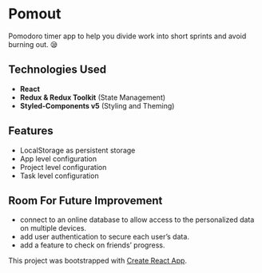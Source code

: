 # Pomout

Pomodoro timer app to help you divide work into short sprints and avoid burning out. 😪

## Technologies Used
- **React**
- **Redux & Redux Toolkit** (State Management)
- **Styled-Components v5** (Styling and Theming)

## Features
- LocalStorage as persistent storage
- App level configuration
- Project level configuration
- Task level configuration

## Room For Future Improvement
- connect to an online database to allow access to the personalized data on multiple devices.
- add user authentication to secure each user’s data.
- add a feature to check on friends’ progress.

This project was bootstrapped with [Create React App](https://github.com/facebook/create-react-app).
